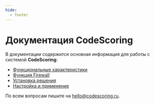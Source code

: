 ```yaml
---
hide:
  - footer
---
```

# Документация CodeScoring

В документации содержится основная информация для работы с системой **CodeScoring**:

 - [Функциональные характеристики](/docs/functionality.md)
 - [Функция Firewall](/docs/firewall/fw_description.md)
 - [Установка решения](/docs/on-premise/installation.md)
 - [Настройка и применение](on-premise/how-to/activation.md)

По всем вопросам пишите на <hello@codescoring.ru>.

